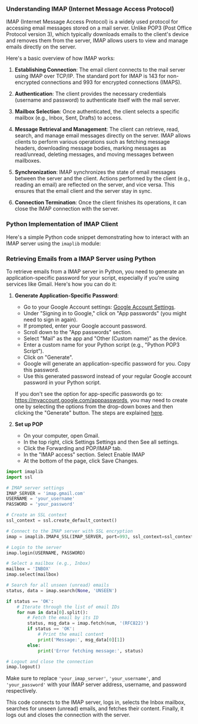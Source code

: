 ### Understanding IMAP (Internet Message Access Protocol)

IMAP (Internet Message Access Protocol) is a widely used protocol for accessing email messages stored on a mail server. Unlike POP3 (Post Office Protocol version 3), which typically downloads emails to the client's device and removes them from the server, IMAP allows users to view and manage emails directly on the server.

Here's a basic overview of how IMAP works:

1. **Establishing Connection**: The email client connects to the mail server using IMAP over TCP/IP. The standard port for IMAP is 143 for non-encrypted connections and 993 for encrypted connections (IMAPS).

2. **Authentication**: The client provides the necessary credentials (username and password) to authenticate itself with the mail server.

3. **Mailbox Selection**: Once authenticated, the client selects a specific mailbox (e.g., Inbox, Sent, Drafts) to access.

4. **Message Retrieval and Management**: The client can retrieve, read, search, and manage email messages directly on the server. IMAP allows clients to perform various operations such as fetching message headers, downloading message bodies, marking messages as read/unread, deleting messages, and moving messages between mailboxes.

5. **Synchronization**: IMAP synchronizes the state of email messages between the server and the client. Actions performed by the client (e.g., reading an email) are reflected on the server, and vice versa. This ensures that the email client and the server stay in sync.

6. **Connection Termination**: Once the client finishes its operations, it can close the IMAP connection with the server.

### Python Implementation of IMAP Client

Here's a simple Python code snippet demonstrating how to interact with an IMAP server using the `imaplib` module:


### Retrieving Emails from a IMAP Server using Python

To retrieve emails from a IMAP server in Python, you need to generate an application-specific password for your script, especially if you're using services like Gmail. Here's how you can do it:

1. **Generate Application-Specific Password**:
   - Go to your Google Account settings: [Google Account Settings](https://myaccount.google.com/security).
   - Under "Signing in to Google," click on "App passwords" (you might need to sign in again).
   - If prompted, enter your Google account password.
   - Scroll down to the "App passwords" section.
   - Select "Mail" as the app and "Other (Custom name)" as the device.
   - Enter a custom name for your Python script (e.g., "Python POP3 Script").
   - Click on "Generate".
   - Google will generate an application-specific password for you. Copy this password.
   - Use this generated password instead of your regular Google account password in your Python script.

   If you don't see the option for app-specific passwords go to: https://myaccount.google.com/apppasswords, you may need to create one by selecting the options from the drop-down boxes and then clicking the "Generate" button. The steps are explained [here](https://support.google.com/accounts/answer/185833?hl=en).

2. **Set up POP**
    - On your computer, open Gmail.
    - In the top right, click Settings Settings and then See all settings.
    - Click the Forwarding and POP/IMAP tab.
    - In the "IMAP access" section. Select Enable IMAP
    - At the bottom of the page, click Save Changes.

```python
import imaplib
import ssl

# IMAP server settings
IMAP_SERVER = 'imap.gmail.com'
USERNAME = 'your_username'
PASSWORD = 'your_password'

# Create an SSL context
ssl_context = ssl.create_default_context()

# Connect to the IMAP server with SSL encryption
imap = imaplib.IMAP4_SSL(IMAP_SERVER, port=993, ssl_context=ssl_context)

# Login to the server
imap.login(USERNAME, PASSWORD)

# Select a mailbox (e.g., Inbox)
mailbox = 'INBOX'
imap.select(mailbox)

# Search for all unseen (unread) emails
status, data = imap.search(None, 'UNSEEN')

if status == 'OK':
    # Iterate through the list of email IDs
    for num in data[0].split():
        # Fetch the email by its ID
        status, msg_data = imap.fetch(num, '(RFC822)')
        if status == 'OK':
            # Print the email content
            print('Message:', msg_data[0][1])
        else:
            print('Error fetching message:', status)

# Logout and close the connection
imap.logout()
```

Make sure to replace `'your_imap_server'`, `'your_username'`, and `'your_password'` with your IMAP server address, username, and password respectively.

This code connects to the IMAP server, logs in, selects the Inbox mailbox, searches for unseen (unread) emails, and fetches their content. Finally, it logs out and closes the connection with the server.